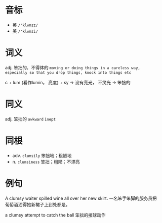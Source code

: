 # 音标

- 英 `/'klʌmzɪ/`
- 美 `/'klʌmzi/`

# 词义

adj. 笨拙的，不得体的
`moving or doing things in a careless way, especially so that you drop things, knock into things etc`



c + lum (看作lumin， 亮度) + sy → 没有亮光， 不灵光 → 笨拙的

# 同义

adj. 笨拙的
`awkward` `inept`

# 同根

- adv. `clumsily` 笨拙地；粗陋地
- n. `clumsiness` 笨拙；粗陋；不漂亮

# 例句

A clumsy waiter spilled wine all over her new skirt.
一名笨手笨脚的服务员把葡萄酒洒得她新裙子上到处都是。

a clumsy attempt to catch the ball
笨拙的接球动作


